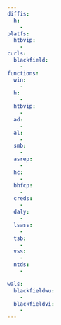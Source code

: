 ```yaml
---
diffis:
  h:
    -
platfs:
  htbvip:
    -
curls:
  blackfield:
    -
functions:
  win:
    -
  h:
    -
  htbvip:
    -
  ad:
    -
  al:
    -
  smb:
    -
  asrep:
    -
  hc:
    -
  bhfcp:
    -
  creds:
    -
  daly:
    -
  lsass:
    -
  tsb:
    -
  vss:
    -
  ntds:
    -

wals:
  blackfieldwu:
    -
  blackfieldvi:
    -
---
```

